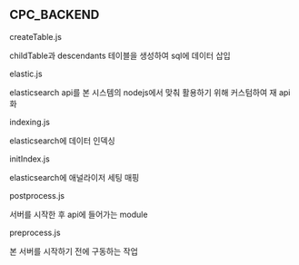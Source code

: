 ## CPC_BACKEND

createTable.js

childTable과 descendants 테이블을 생성하여 sql에 데이터 삽입

elastic.js

elasticsearch api를 본 시스템의 nodejs에서 맞춰 활용하기 위해 커스텀하여 재 api화

indexing.js

elasticsearch에 데이터 인덱싱

initIndex.js

elasticsearch에 애널라이저 세팅 매핑

postprocess.js

서버를 시작한 후 api에 들어가는 module

preprocess.js

본 서버를 시작하기 전에 구동하는 작업